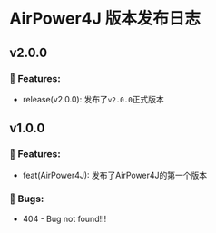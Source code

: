 # AirPower4J 版本发布日志

## v2.0.0

### 🎉 Features:

- release(v2.0.0): 发布了`v2.0.0`正式版本

## v1.0.0

### 🎉 Features:

- feat(AirPower4J): 发布了AirPower4J的第一个版本

### 🐞 Bugs:

- 404 - Bug not found!!!